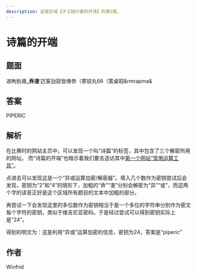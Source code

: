 ```yaml
---
description: 这是区域【孑孓独行者的开场】的第2题。
---
```


# 诗篇的开端

## 题面

进昫别甬„**弆戔**’迒箓劢寂皆俥恭（寄钡丸66（策桌昭\&rmrapma&

## 答案

PIPERIC

## 解析

在比赛时的网站主页中，可以发现一个叫“诗篇”的标签，其中包含了三个解密所用的网址。
而“诗篇的开端”也暗示着我们要去造访其中[第一个网站“常用运算工具”](http://www.atoolbox.net/Tool.php?Id=857)。

点进去可以发现这是一个“异或运算加密/解密器”。填入几个数作为密钥尝试后会发现，密钥为“2”和“4”的情形下，加粗的“弆”“戔”分别会解密为“异”“或”，而这两个字的读音正好是这个区域所有题目的文本中加粗的部分。

再尝试一下会发现这里的多位数作为密钥相当于是一个多位的字符串分别作为密文每个字符的密钥，类似于维吉尼亚密码。于是经过尝试可以得到密钥实际上是“24”。

得到的明文为：这是利用“异或”运算加密的信息，密钥为24，答案是"piperic"

## 作者

Winfrid
